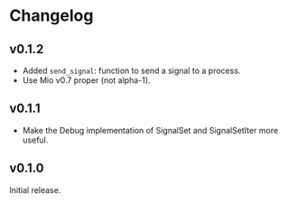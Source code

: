 # Changelog

## v0.1.2

* Added `send_signal`: function to send a signal to a process.
* Use Mio v0.7 proper (not alpha-1).

## v0.1.1

* Make the Debug implementation of SignalSet and SignalSetIter more useful.

## v0.1.0

Initial release.

